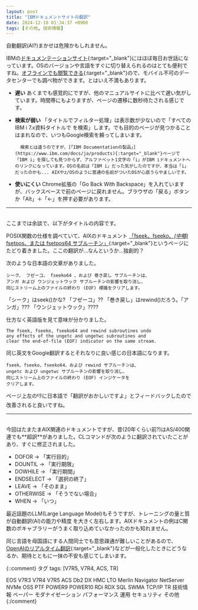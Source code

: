 ```yaml
---
layout: post
title: "IBMドキュメントサイトの翻訳"
date: 2024-12-18 01:34:37 +0900
tags: [その他, 技術情報]
---
```

自動翻訳(AI?)まかせは危険かもしれません。

IBMの[ドキュメンテーションサイト](https://www.ibm.com/docs/ja){:target="_blank"}にはほぼ毎日お世話になっています。OSのバージョンや言語をすぐに切り替えられるのはとても便利ですね。[オフラインでも閲覧できる](https://www.ibm.com/docs/en/offline){:target="_blank"}ので、モバイル不可のデータセンターでも調べ物ができます。とはいえ不満もあります。

* **遅い**
あくまでも感覚的にですが、他のマニュアルサイトに比べて遅い気がしています。時間帯にもよりますが、ページの遷移に数秒待たされる感じです。

* **検索が弱い**
「タイトルでフィルター処理」は表示数が少ないので「すべてのIBM i 7.x資料タイトルで を検索」します。でも目的のページが見つかることはまれなので、いつもGoogle検索を頼ってしまいます。<BR>

        検索とは違うのですが、[「IBM Documentationの製品」](https://www.ibm.com/docs/ja/products){:target="_blank"}ページで「IBM i」を探しても見つからず、アルファベット1文字の「i」がIBM iドキュメントへのリンクになっています。OSの名前は「IBM i」だった気がしたのですが、本当は「i」だったのかも... AIXやz/OSのように普通の名前がついたOSが心底うらやましいです。

* **使いにくい**
Chrome拡張の「Go Back With Backspace」を入れていますが、バックスペースで前のページに戻れません。ブラウザの「戻る」ボタンか「Alt」＋「←」を押す必要があります。

<hr>
<br>
ここまでは余談で、以下がタイトルの内容です。

POSIX関数の仕様を調べていて、AIXのドキュメント [「fseek、fseeko、*(中略)* fsetpos、または fsetpos64 サブルーチン」](https://www.ibm.com/docs/ja/aix/7.3?topic=f-fseek-fseeko-fseeko64-rewind-ftell-ftello-ftello64-fgetpos-fgetpos64-fsetpos-fsetpos64-subroutine){:target="_blank"}というページにたどり着きました。ここの翻訳が…なんというか…独創的？

次のような日本語の文章がありました。

```
シーク、 フゼーコ、 fseeko64 、および 巻き戻し サブルーチンは、 
アンガ および ウンジェットウック サブルーチンの影響を取り消し、
同じストリーム上のファイルの終わり (EOF) 標識をクリアします。
```

「シーク」はseek()かな? 「フゼーコ」?? 「巻き戻し」はrewind()だろう。「アンガ」??? 「ウンジェットウック」????

仕方なく英語版を見て意味が分かりました。

```
The fseek, fseeko, fseeko64 and rewind subroutines undo 
any effects of the ungetc and ungetwc subroutines and 
clear the end-of-file (EOF) indicator on the same stream.
```

同じ英文をGoogle翻訳するとそれなりに良い感じの日本語になります。

```
fseek、fseeko、fseeko64、および rewind サブルーチンは、
ungetc および ungetwc サブルーチンの影響を取り消し、
同じストリーム上のファイルの終わり (EOF) インジケータを
クリアします。
```

ページ上左の👎に日本語で「翻訳がおかしいですよ」とフィードバックしたので改善されると良いですね。

<hr>
<br>
今回はたまたまAIX関連のドキュメントですが、昔(20年くらい前?)はAS/400関連でも**超訳**がありました。CLコマンドが次のように翻訳されていたことがあり、すぐに修正されました。

- DOFOR → 「実行目的」
- DOUNTIL → 「実行期限」
- DOWHILE → 「実行期間」
- ENDSELECT → 「選択の終了」
- LEAVE → 「そのまま」
- OTHERWISE → 「そうでない場合」
- WHEN → 「いつ」

最近話題のLLM(Large Language Model)もそうですが、トレーニングの量と質が自動翻訳(AI)の能力や精度
を大きく左右します。AIXドキュメントの例はC関数のボキャブラリーがうまく取り込めていなかったのかも知れません。

同じ言語を母国語にする人間同士でも意思疎通が難しいことがあるので、[OpenAIのリアルタイム翻訳](https://openai.com/index/introducing-the-realtime-api/){:target="_blank"}などが一般化したときにどうなるか、期待とともに一抹の不安も感じてしまいます。

<P>

{::comment}
タグ
tags: [V7R5, V7R4, ACS, TR]

EOS
V7R3
V7R4
V7R5
ACS
Db2
DX
HMC
LTO
Merlin
Navigator
NetServer
NVMe
OSS
PTF
POWER9
POWER10
RDi
RDX
SQL
SWMA
TCP/IP
TR
技術情報
ペーパー
モダナイゼーション
パフォーマンス
運用
セキュリティ
その他
{:/comment}
